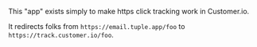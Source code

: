 This "app" exists simply to make https click tracking work in Customer.io.

It redirects folks from `https://email.tuple.app/foo` to `https://track.customer.io/foo`.
